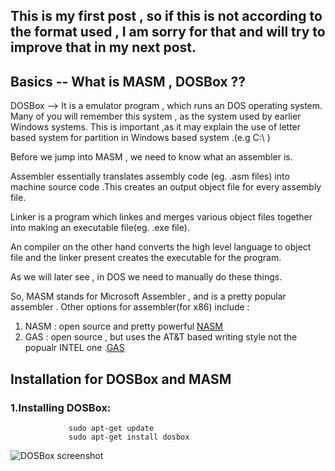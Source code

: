 ## This is my first post , so if this is not according to the format used , I am sorry for that and will try to improve that in my next post.

## Basics -- What is MASM , DOSBox ??

DOSBox --> It is a emulator program , which runs an DOS operating system. Many of you will remember this system , as the system used by 
earlier Windows systems. This is important ,as it may explain the use of letter based system for partition in Windows based system .(e.g C:\ )


Before we jump into MASM , we need to know what an assembler is.

Assembler essentially translates assembly code (eg. .asm files) into machine source code .This creates an output object file for every assembly file.

Linker is a program which linkes and merges various object files together into making an executable file(eg. .exe file).

An compiler on the other hand converts the high level language to object file and the linker present creates the executable for the program.


As we will later see , in DOS we need to manually do these things.


So, MASM stands for Microsoft Assembler , and is a pretty popular assembler .
Other options for assembler(for x86) include :
1. NASM : open source and pretty powerful  [NASM](https://www.nasm.us/)
2. GAS : open source , but uses the AT&T based writing style not the popualr INTEL one .[GAS](http://tigcc.ticalc.org/doc/gnuasm.html)



## Installation for DOSBox and MASM


### 1.Installing DOSBox: 
                 sudo apt-get update   
                 sudo apt-get install dosbox
            
            
![DOSBox screenshot](https://github.com/lorderikstark/)


